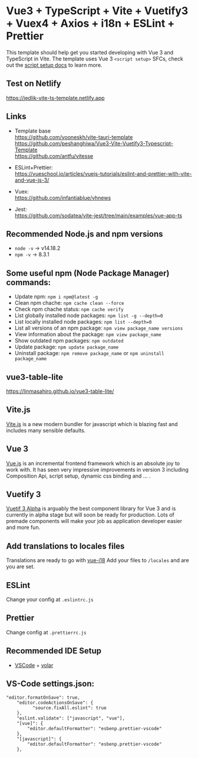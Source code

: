 # Vue3 + TypeScript + Vite + Vuetify3 + Vuex4 + Axios + i18n + ESLint + Prettier

This template should help get you started developing with Vue 3 and TypeScript in Vite.
The template uses Vue 3 `<script setup>` SFCs, check out the [script setup docs](https://v3.vuejs.org/api/sfc-script-setup.html#sfc-script-setup) to learn more.

## Test on Netlify

https://jedlik-vite-ts-template.netlify.app

## Links

- Template base<br>
  https://github.com/yooneskh/vite-tauri-template<br>
  https://github.com/peshanghiwa/Vue3-Vite-Vuetify3-Typescript-Template<br>
  https://github.com/antfu/vitesse

- ESLint+Prettier:<br>
  https://vueschool.io/articles/vuejs-tutorials/eslint-and-prettier-with-vite-and-vue-js-3/

- Vuex:<br>
  https://github.com/infantiablue/vhnews

- Jest:<br>
https://github.com/sodatea/vite-jest/tree/main/examples/vue-app-ts

## Recommended Node.js and npm versions

- `node -v` -> v14.18.2
- `npm -v` -> 8.3.1

## Some useful npm (Node Package Manager) commands:

- Update npm: `npm i npm@latest -g`
- Clean npm chache: `npm cache clean --force`
- Check npm chache status: `npm cache verify`
- List globally installed node packages: `npm list -g --depth=0`
- List locally installed node packages: `npm list --depth=0`
- List all versions of an npm package: `npm view package_name versions`
- View information about the package: `npm view package_name`
- Show outdated npm packages: `npm outdated`
- Update package: `npm update package_name`
- Uninstall package: `npm remove package_name` or `npm uninstall package_name`

## vue3-table-lite

https://linmasahiro.github.io/vue3-table-lite/

## Vite.js

[Vite.js](https://vitejs.dev/) is a new modern bundler for javascript which is blazing fast and includes many sensible defaults.

## Vue 3

[Vue.js](https://vuejs.org/) is an incremental frontend framework which is an absolute joy to work with. It has seen very impressive improvements in version 3 including Composition Api, script setup, dynamic css binding and ... .

## Vuetify 3

[Vuetif 3 Alpha](https://next.vuetifyjs.com/en/getting-started/installation) is arguably the best component library for Vue 3 and is currently in alpha stage but will soon be ready for production. Lots of premade components will make your job as application developer easier and more fun.

## Add translations to locales files

Translations are ready to go with [vue-i18](https://vue-i18n.intlify.dev/)
Add your files to `/locales` and are you are set.

## ESLint

Change your config at `.eslintrc.js`

## Prettier

Change config at `.prettierrc.js`

## Recommended IDE Setup

- [VSCode](https://code.visualstudio.com/) + [volar](https://marketplace.visualstudio.com/items?itemName=johnsoncodehk.volar)

## VS-Code settings.json:

```
"editor.formatOnSave": true,
    "editor.codeActionsOnSave": {
          "source.fixAll.eslint": true
    },
    "eslint.validate": ["javascript", "vue"],
    "[vue]": {
        "editor.defaultFormatter": "esbenp.prettier-vscode"
    },
    "[javascript]": {
        "editor.defaultFormatter": "esbenp.prettier-vscode"
    },
```
